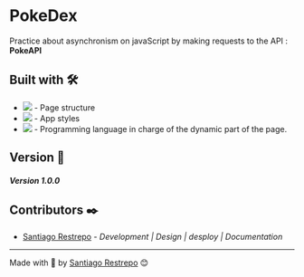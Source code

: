 # PokeDex

Practice about asynchronism on javaScript by making requests to the API : **PokeAPI**

## Built with 🛠️

* <img src="https://shields.io/badge/html5-brown?logo=html5&logoColor=white&style=for-the-badge"> - Page structure
* <img src="https://shields.io/badge/css3-blue?logo=css3&style=for-the-badge"> - App styles
* <img src="https://shields.io/badge/javascript-black?logo=javascript&style=for-the-badge"> - Programming language in charge of the dynamic part of the page.

## Version 📌

##### Version 1.0.0

## Contributors ✒️

* [Santiago Restrepo](https://github.com/Santiago-Restrepo) - *Development | Design | desploy | Documentation*

---
Made with 💜 by [Santiago Restrepo](https://github.com/santiago-restrepo) 😊
